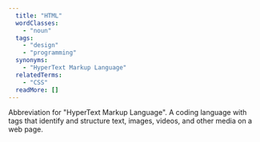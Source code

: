 ```yaml
---
  title: "HTML"
  wordClasses: 
    - "noun"
  tags: 
    - "design"
    - "programming"
  synonyms: 
    - "HyperText Markup Language"
  relatedTerms: 
    - "CSS"
  readMore: []
---
```

Abbreviation for "HyperText Markup Language". A coding language with tags that identify and structure text, images, videos, and other media on a web page.
